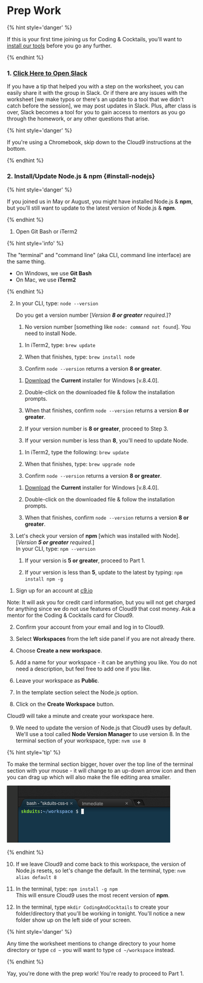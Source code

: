 # Prep Work

{% hint style='danger' %}

If this is your first time joining us for Coding & Cocktails, you'll want to [install our tools](http://bit.ly/CnCTools) before you go any further.

{% endhint %}

### 1. <a href="slack://channel?team=T06BZHS4U&id=C0BGBKGG6">Click Here to Open Slack</a>

If you have a tip that helped you with a step on the worksheet, you can easily share it with the group in Slack. Or if there are any issues with the worksheet [we make typos or there's an update to a tool that we didn't catch before the session], we may post updates in Slack. Plus, after class is over, Slack becomes a tool for you to gain access to mentors as you go through the homework, or any other questions that arise.

{% hint style='danger' %}

If you're using a Chromebook, skip down to the Cloud9 instructions at the bottom.

{% endhint %}


### 2. Install/Update Node.js & npm {#install-nodejs}

{% hint style='danger' %}

If you joined us in May or August, you might have installed Node.js & **npm**, but you'll still want to update to the latest version of Node.js & **npm**.

{% endhint %}

1.  Open Git Bash or iTerm2

  {% hint style='info' %}

  The "terminal" and "command line" (aka CLI, command line interface) are the same thing.
  - On Windows, we use **Git Bash**
  - On Mac, we use **iTerm2**

  {% endhint %}

2.  In your CLI, type: `node --version`

    Do you get a version number [_Version **8 or greater** required._]?

    1. No version number [something like `node: command not found`]. You need to install Node.

      <!--sec data-title="Mac - Install Node" data-id="sectionInstallMac" data-show=true data-collapse=true ces-->

      1. In iTerm2, type: `brew update`

      2. When that finishes, type: `brew install node`

      3. Confirm `node --version` returns a version **8 or greater**.

      <!--endsec-->

      <!--sec data-title="Windows - Install Node" data-id="sectionInstallWindows" data-show=true data-collapse=true ces-->

      1. [Download](https://nodejs.org/en/) the **Current** installer for Windows [v.8.4.0].

      2. Double-click on the downloaded file & follow the installation prompts.

      3. When that finishes, confirm `node --version` returns a version **8 or greater**.

      <!--endsec-->

    2. If your version number is **8 or greater**, proceed to Step 3.

    3. If your version number is less than **8**, you'll need to update Node.

      <!--sec data-title="Mac - Update Node" data-id="sectionUpdateMac" data-show=true data-collapse=true ces-->

      1. In iTerm2, type the following: `brew update`

      2. When that finishes, type: `brew upgrade node`

      3. Confirm `node --version` returns a version **8 or greater**.

      <!--endsec-->

      <!--sec data-title="Windows - Update Node" data-id="sectionUpdateWindows" data-show=true data-collapse=true ces-->

      1. [Download](https://nodejs.org/en/) the **Current** installer for Windows [v.8.4.0].

      2. Double-click on the downloaded file & follow the installation prompts.

      3. When that finishes, confirm `node --version` returns a version **8 or greater**.

      <!--endsec-->  

3. Let's check your version of **npm** [which was installed with Node]. [_Version **5 or greater** required._]  
   In your CLI, type: `npm --version`  

   1. If your version is **5 or greater**, proceed to Part 1.

   2. If your version is less than **5**, update to the latest by typing: `npm install npm -g`

<!--sec data-title="Chromebooks Only: Cloud9 Instructions" data-id="section0" data-show=true data-collapse=true ces id="chromebook"-->

1. Sign up for an account at [c9.io](https://c9.io)

  Note: It will ask you for credit card information, but you will not get charged for anything since we do not use features of Cloud9 that cost money. Ask a mentor for the Coding & Cocktails card for Cloud9.

2. Confirm your account from your email and log in to Cloud9.

3. Select **Workspaces** from the left side panel if you are not already there.

4. Choose **Create a new workspace**.

5. Add a name for your workspace - it can be anything you like. You do not need a description, but feel free to add one if you like.

6. Leave your workspace as **Public**.

7. In the template section select the Node.js option.

8. Click on the **Create Workspace** button.

  Cloud9 will take a minute and create your workspace here.

9. We need to update the version of Node.js that Cloud9 uses by default. We'll use a tool called **Node Version Manager** to use version 8. In the terminal section of your workspace, type: `nvm use 8`

 {% hint style='tip' %}

 To make the terminal section bigger, hover over the top line of the terminal section with your mouse - it will change to an up-down arrow icon and then you can drag up which will also make the file editing area smaller.
 
 ![](assets/images/c9_terminal.png)

 {% endhint %}

10. If we leave Cloud9 and come back to this workspace, the version of Node.js resets, so let's change the default. In the terminal, type: `nvm alias default 8`

11. In the terminal, type: `npm install -g npm`  
This will ensure Cloud9 uses the most recent version of **npm**.

12. In the terminal, type `mkdir CodingAndCocktails` to create your folder/directory that you'll be working in tonight. You'll notice a new folder show up on the left side of your screen.

 {% hint style='danger' %}

 Any time the worksheet mentions to change directory to your home directory or type `cd ~` you will want to type `cd ~/workspace` instead.

 {% endhint %}

<!--endsec-->

Yay, you're done with the prep work! You're ready to proceed to Part 1.
